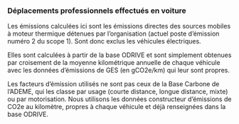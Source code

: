 ### Déplacements professionnels effectués en voiture
Les émissions calculées ici sont les émissions directes des sources mobiles à moteur thermique détenues par l’organisation (actuel poste d’émission numéro 2 du scope 1). Sont donc exclus les véhicules électriques.

Elles sont calculées à partir de la base ODRIVE et sont simplement obtenues par croisement de la moyenne kilométrique annuelle de chaque véhicule avec les données d’émissions de GES (en gCO2e/km) qui leur sont propres.

Les facteurs d’émission utilisés ne sont pas ceux de la Base Carbone de l’ADEME, qui les classe par usage (courte distance, longue distance, mixte) ou par motorisation. Nous utilisons les données constructeur d’émissions de CO2e au kilomètre, propres à chaque véhicule et déjà renseignées dans la base ODRIVE.
